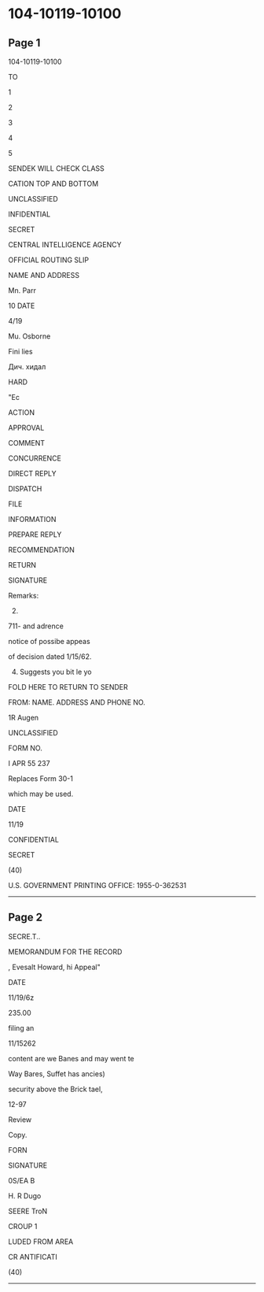 # 104-10119-10100

## Page 1

104-10119-10100

TO

1

2

3

4

5

SENDEK WILL CHECK CLASS

CATION TOP AND BOTTOM

UNCLASSIFIED

INFIDENTIAL

SECRET

CENTRAL INTELLIGENCE AGENCY

OFFICIAL ROUTING SLIP

NAME AND ADDRESS

Mn. Parr

10 DATE

4/19

Mu. Osborne

Fini lies

Дич. хидал

HARD

"Ec

ACTION

APPROVAL

COMMENT

CONCURRENCE

DIRECT REPLY

DISPATCH

FILE

INFORMATION

PREPARE REPLY

RECOMMENDATION

RETURN

SIGNATURE

Remarks:

2.

711- and adrence

notice of possibe appeas

of decision dated 1/15/62.

4. Suggests you bit le yo

FOLD HERE TO RETURN TO SENDER

FROM: NAME. ADDRESS AND PHONE NO.

1R Augen

UNCLASSIFIED

FORM NO.

I APR 55 237

Replaces Form 30-1

which may be used.

DATE

11/19

CONFIDENTIAL

SECRET

(40)

U.S. GOVERNMENT PRINTING OFFICE: 1955-0-362531

---

## Page 2

SECRE.T..

MEMORANDUM FOR THE RECORD

, Evesalt Howard, hi Appeal"

DATE

11/19/6z

235.00

filing an

11/15262

content are we Banes and may went te

Way Bares, Suffet has ancies)

security above the Brick tael,

12-97

Review

Copy.

FORN

SIGNATURE

0S/EA B

H. R Dugo

SEERE TroN

CROUP 1

LUDED FROM AREA

CR ANTIFICATI

(40)

---

